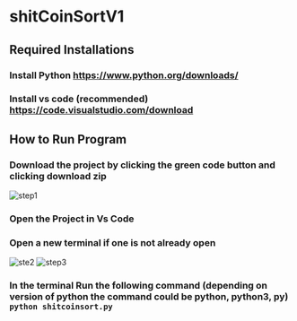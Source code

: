 # shitCoinSortV1

## Required Installations
### Install Python https://www.python.org/downloads/
### Install vs code (recommended) https://code.visualstudio.com/download
##

## How to Run Program
### Download the project by clicking the green code button and clicking download zip
![step1](https://github.com/user-attachments/assets/4c8ea82b-03f5-43bf-b0ed-bdf61f0a5d0b)

### Open the Project in Vs Code
### Open a new terminal if one is not already open
![ste2](https://github.com/user-attachments/assets/8d225d7b-0e64-451a-926e-b1260390d1be)
![step3](https://github.com/user-attachments/assets/d5f914d4-201d-4a03-bf0f-231c0f18b08d)


### In the terminal Run the following command (depending on version of python the command could be python, python3, py) `python shitcoinsort.py` 
